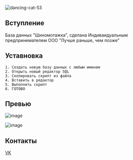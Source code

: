 ![dancing-cat-53](https://user-images.githubusercontent.com/114806441/197027858-59945789-700f-4d72-8706-7cd64273ef44.gif)

## Вступление 

База данных "Шиномотажка", сделана Индиваидуальным предпринимателем ООО "Лучше раньше, чем позже"

## Уставновка

```
1. Создать новую базу данных с любым именем
2. Открыть новый редактор SQL
3. Скопировать скрипт из файла 
4. Вставить в редактор 
5. Выполнить скрипт 
6. ГОТОВО
```

## Превью

![image](https://user-images.githubusercontent.com/114806441/197027665-6261b527-28da-4575-898f-a173e50624ce.png)

![image](https://user-images.githubusercontent.com/114806441/197027791-363fb5be-b9ae-41a6-aae9-734b540399fc.png)

## Контакты 

 [VK](https://vk.com/id688464257)


